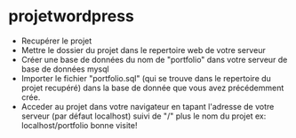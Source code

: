 # projetwordpress

- Recupérer le projet
- Mettre le dossier du projet dans le repertoire web de votre serveur 
- Créer une base de données du nom de "portfolio" dans votre serveur de base de données mysql
- Importer le fichier "portfolio.sql" (qui se trouve dans le repertoire du projet recupéré) dans la base de donnée que vous avez précédemment crée.
- Acceder au projet dans votre navigateur en tapant l'adresse de votre serveur (par défaut localhost) suivi de "/" plus le nom du projet ex: localhost/portfolio
bonne visite!

